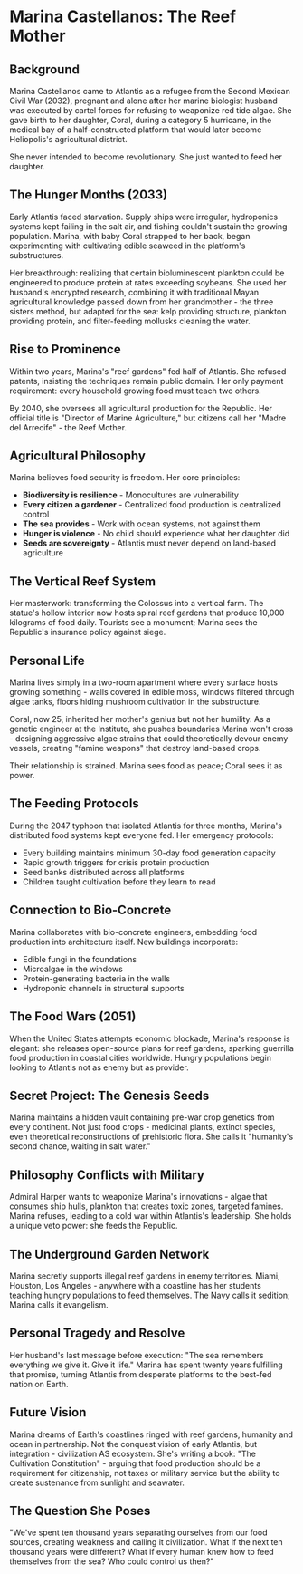 # Marina Castellanos: The Reef Mother

## Background

Marina Castellanos came to Atlantis as a refugee from the Second Mexican Civil War (2032), pregnant and alone after her marine biologist husband was executed by cartel forces for refusing to weaponize red tide algae. She gave birth to her daughter, Coral, during a category 5 hurricane, in the medical bay of a half-constructed platform that would later become Heliopolis's agricultural district.

She never intended to become revolutionary. She just wanted to feed her daughter.

## The Hunger Months (2033)

Early Atlantis faced starvation. Supply ships were irregular, hydroponics systems kept failing in the salt air, and fishing couldn't sustain the growing population. Marina, with baby Coral strapped to her back, began experimenting with cultivating edible seaweed in the platform's substructures.

Her breakthrough: realizing that certain bioluminescent plankton could be engineered to produce protein at rates exceeding soybeans. She used her husband's encrypted research, combining it with traditional Mayan agricultural knowledge passed down from her grandmother - the three sisters method, but adapted for the sea: kelp providing structure, plankton providing protein, and filter-feeding mollusks cleaning the water.

## Rise to Prominence

Within two years, Marina's "reef gardens" fed half of Atlantis. She refused patents, insisting the techniques remain public domain. Her only payment requirement: every household growing food must teach two others.

By 2040, she oversees all agricultural production for the Republic. Her official title is "Director of Marine Agriculture," but citizens call her "Madre del Arrecife" - the Reef Mother.

## Agricultural Philosophy

Marina believes food security is freedom. Her core principles:
- **Biodiversity is resilience** - Monocultures are vulnerability
- **Every citizen a gardener** - Centralized food production is centralized control
- **The sea provides** - Work with ocean systems, not against them
- **Hunger is violence** - No child should experience what her daughter did
- **Seeds are sovereignty** - Atlantis must never depend on land-based agriculture

## The Vertical Reef System

Her masterwork: transforming the Colossus into a vertical farm. The statue's hollow interior now hosts spiral reef gardens that produce 10,000 kilograms of food daily. Tourists see a monument; Marina sees the Republic's insurance policy against siege.

## Personal Life

Marina lives simply in a two-room apartment where every surface hosts growing something - walls covered in edible moss, windows filtered through algae tanks, floors hiding mushroom cultivation in the substructure. 

Coral, now 25, inherited her mother's genius but not her humility. As a genetic engineer at the Institute, she pushes boundaries Marina won't cross - designing aggressive algae strains that could theoretically devour enemy vessels, creating "famine weapons" that destroy land-based crops.

Their relationship is strained. Marina sees food as peace; Coral sees it as power.

## The Feeding Protocols

During the 2047 typhoon that isolated Atlantis for three months, Marina's distributed food systems kept everyone fed. Her emergency protocols:
- Every building maintains minimum 30-day food generation capacity
- Rapid growth triggers for crisis protein production
- Seed banks distributed across all platforms
- Children taught cultivation before they learn to read

## Connection to Bio-Concrete

Marina collaborates with bio-concrete engineers, embedding food production into architecture itself. New buildings incorporate:
- Edible fungi in the foundations
- Microalgae in the windows
- Protein-generating bacteria in the walls
- Hydroponic channels in structural supports

## The Food Wars (2051)

When the United States attempts economic blockade, Marina's response is elegant: she releases open-source plans for reef gardens, sparking guerrilla food production in coastal cities worldwide. Hungry populations begin looking to Atlantis not as enemy but as provider.

## Secret Project: The Genesis Seeds

Marina maintains a hidden vault containing pre-war crop genetics from every continent. Not just food crops - medicinal plants, extinct species, even theoretical reconstructions of prehistoric flora. She calls it "humanity's second chance, waiting in salt water."

## Philosophy Conflicts with Military

Admiral Harper wants to weaponize Marina's innovations - algae that consumes ship hulls, plankton that creates toxic zones, targeted famines. Marina refuses, leading to a cold war within Atlantis's leadership. She holds a unique veto power: she feeds the Republic.

## The Underground Garden Network

Marina secretly supports illegal reef gardens in enemy territories. Miami, Houston, Los Angeles - anywhere with a coastline has her students teaching hungry populations to feed themselves. The Navy calls it sedition; Marina calls it evangelism.

## Personal Tragedy and Resolve

Her husband's last message before execution: "The sea remembers everything we give it. Give it life." Marina has spent twenty years fulfilling that promise, turning Atlantis from desperate platforms to the best-fed nation on Earth.

## Future Vision

Marina dreams of Earth's coastlines ringed with reef gardens, humanity and ocean in partnership. Not the conquest vision of early Atlantis, but integration - civilization AS ecosystem. She's writing a book: "The Cultivation Constitution" - arguing that food production should be a requirement for citizenship, not taxes or military service but the ability to create sustenance from sunlight and seawater.

## The Question She Poses

"We've spent ten thousand years separating ourselves from our food sources, creating weakness and calling it civilization. What if the next ten thousand years were different? What if every human knew how to feed themselves from the sea? Who could control us then?"